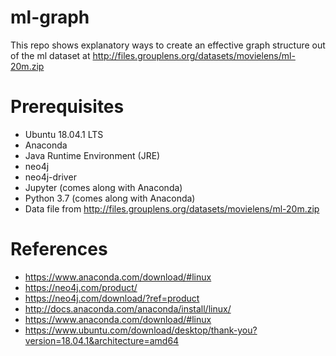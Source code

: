 # ml-graph

This repo shows explanatory ways to create an effective graph structure out of the ml dataset at http://files.grouplens.org/datasets/movielens/ml-20m.zip 

# Prerequisites

* Ubuntu 18.04.1 LTS
* Anaconda 
* Java Runtime Environment (JRE) 
* neo4j
* neo4j-driver
* Jupyter (comes along with Anaconda)
* Python 3.7 (comes along with Anaconda)
* Data file from http://files.grouplens.org/datasets/movielens/ml-20m.zip


# References

* https://www.anaconda.com/download/#linux
* https://neo4j.com/product/
* https://neo4j.com/download/?ref=product
* http://docs.anaconda.com/anaconda/install/linux/
* https://www.anaconda.com/download/#linux
* https://www.ubuntu.com/download/desktop/thank-you?version=18.04.1&architecture=amd64
